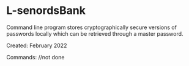 # L-senordsBank
Command line program stores cryptographically secure versions of passwords locally which can be retrieved through a master password. 

Created: February 2022


Commands: //not done
